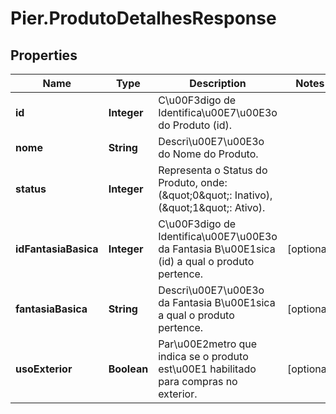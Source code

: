 # Pier.ProdutoDetalhesResponse

## Properties
Name | Type | Description | Notes
------------ | ------------- | ------------- | -------------
**id** | **Integer** | C\u00F3digo de Identifica\u00E7\u00E3o do Produto (id). | 
**nome** | **String** | Descri\u00E7\u00E3o do Nome do Produto. | 
**status** | **Integer** | Representa o Status do Produto, onde: (\&quot;0\&quot;: Inativo), (\&quot;1\&quot;: Ativo). | 
**idFantasiaBasica** | **Integer** | C\u00F3digo de Identifica\u00E7\u00E3o da Fantasia B\u00E1sica (id) a qual o produto pertence. | [optional] 
**fantasiaBasica** | **String** | Descri\u00E7\u00E3o da Fantasia B\u00E1sica a qual o produto pertence. | [optional] 
**usoExterior** | **Boolean** | Par\u00E2metro que indica se o produto est\u00E1 habilitado para compras no exterior. | [optional] 


